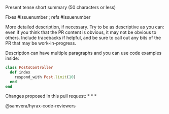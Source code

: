 Present tense short summary (50 characters or less)

Fixes #issuenumber ; refs #issuenumber

More detailed description, if necessary. Try to be as descriptive as
you can: even if you think that the PR content is obvious, it may not
be obvious to others. Include tracebacks if helpful, and be sure to
call out any bits of the PR that may be work-in-progress.

Description can have multiple paragraphs and you can use code examples
inside:

``` ruby
class PostsController
  def index
    respond_with Post.limit(10)
  end
end
```

Changes proposed in this pull request:
*
*
*

@samvera/hyrax-code-reviewers
